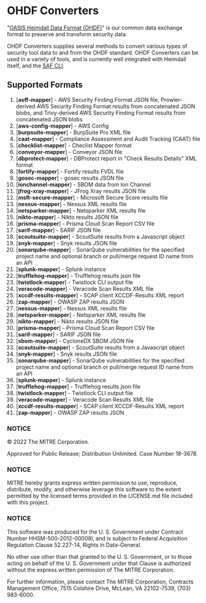 # OHDF Converters

"[OASIS Heimdall Data Format (OHDF)](https://saf.mitre.org/#/normalize)" is our common data exchange format to preserve and transform security data.

OHDF Converters supplies several methods to convert various types of security tool data to and from the OHDF standard. OHDF Converters can be used in a variety of tools, and is currently well integrated with Heimdall itself, and the [SAF CLI](https://github.com/mitre/saf).

## Supported Formats

1.  [**asff-mapper**] - AWS Security Finding Format JSON file, Prowler-derived AWS Security Finding Format results from concatenated JSON blobs, and Trivy-derived AWS Security Finding Format results from concatenated JSON blobs
2.  [**aws-config-mapper**] - AWS Config
3.  [**burpsuite-mapper**] - BurpSuite Pro XML file
4.  [**caat-mapper**] - Compliance Assessment and Audit Tracking (CAAT) file
5.  [**checklist-mapper**] - Checlist Mapper format
6.  [**conveyor-mapper**] - Conveyor JSON file
7.  [**dbprotect-mapper**] - DBProtect report in "Check Results Details" XML format
8.  [**fortify-mapper**] - Fortify results FVDL file
9.  [**gosec-mapper**] - gosec results JSON file
10. [**ionchannel-mapper**] - SBOM data from Ion Channel
11. [**jfrog-xray-mapper**] - JFrog Xray results JSON file
12. [**msft-secure-mapper**] - Microsoft Secure Score results file
13. [**nessus-mapper**] - Nessus XML results file
14. [**netsparker-mapper**] - Netsparker XML results file
15. [**nikto-mapper**] - Nikto results JSON file
16. [**prisma-mapper**] - Prisma Cloud Scan Report CSV file
17. [**sarif-mapper**] - SARIF JSON file
18. [**scoutsuite-mapper**] - ScoutSuite results from a Javascript object
19. [**snyk-mapper**] - Snyk results JSON file
20. [**sonarqube-mapper**] - SonarQube vulnerabilities for the specified project name and optional branch or pull/merge request ID name from an API
21. [**splunk-mapper**] - Splunk instance
22. [**trufflehog-mapper**] - Trufflehog results json file 
23. [**twistlock-mapper**] - Twistlock CLI output file
24. [**veracode-mapper**] - Veracode Scan Results XML file
25. [**xccdf-results-mapper**] - SCAP client XCCDF-Results XML report
26. [**zap-mapper**] - OWASP ZAP results JSON
12. [**nessus-mapper**] - Nessus XML results file
13. [**netsparker-mapper**] - Netsparker XML results file
14. [**nikto-mapper**] - Nikto results JSON file
15. [**prisma-mapper**] - Prisma Cloud Scan Report CSV file
16. [**sarif-mapper**] - SARIF JSON file
17. [**sbom-mapper**] - CycloneDX SBOM JSON file
18. [**scoutsuite-mapper**] - ScoutSuite results from a Javascript object
19. [**snyk-mapper**] - Snyk results JSON file
20. [**sonarqube-mapper**] - SonarQube vulnerabilities for the specified project name and optional branch or pull/merge request ID name from an API
21. [**splunk-mapper**] - Splunk instance
22. [**trufflehog-mapper**] - Trufflehog results json file 
23. [**twistlock-mapper**] - Twistlock CLI output file
24. [**veracode-mapper**] - Veracode Scan Results XML file
25. [**xccdf-results-mapper**] - SCAP client XCCDF-Results XML report
26. [**zap-mapper**] - OWASP ZAP results JSON

### NOTICE

© 2022 The MITRE Corporation.

Approved for Public Release; Distribution Unlimited. Case Number 18-3678.

### NOTICE

MITRE hereby grants express written permission to use, reproduce, distribute, modify, and otherwise leverage this software to the extent permitted by the licensed terms provided in the LICENSE.md file included with this project.

### NOTICE

This software was produced for the U. S. Government under Contract Number HHSM-500-2012-00008I, and is subject to Federal Acquisition Regulation Clause 52.227-14, Rights in Data-General.

No other use other than that granted to the U. S. Government, or to those acting on behalf of the U. S. Government under that Clause is authorized without the express written permission of The MITRE Corporation.

For further information, please contact The MITRE Corporation, Contracts Management Office, 7515 Colshire Drive, McLean, VA 22102-7539, (703) 983-6000.
